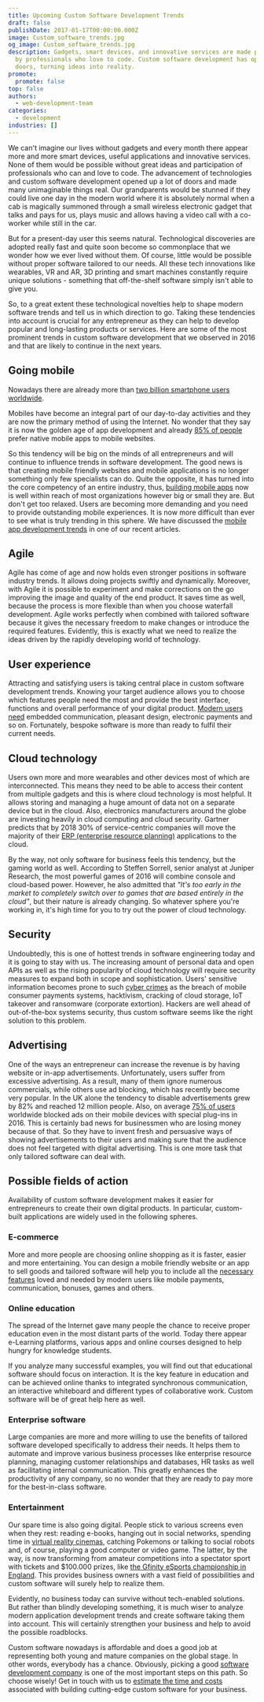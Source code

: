 ```yaml
---
title: Upcoming Custom Software Development Trends
draft: false
publishDate: 2017-01-17T00:00:00.000Z
image: Custom_software_trends.jpg
og_image: Custom_software_trends.jpg
description: Gadgets, smart devices, and innovative services are made possible
  by professionals who love to code. Custom software development has opened
  doors, turning ideas into reality.
promote:
  promote: false
top: false
authors:
  - web-development-team
categories:
  - development
industries: []
---
```

We can't imagine our lives without gadgets and every month there appear more and more smart devices, useful applications and innovative services. None of them would be possible without great ideas and participation of professionals who can and love to code. The advancement of technologies and custom software development opened up a lot of doors and made many unimaginable things real. Our grandparents would be stunned if they could live one day in the modern world where it is absolutely normal when a cab is magically summoned through a small wireless electronic gadget that talks and pays for us, plays music and allows having a video call with a co-worker while still in the car.

But for a present-day user this seems natural. Technological discoveries are adopted really fast and quite soon become so commonplace that we wonder how we ever lived without them. Of course, little would be possible without proper software tailored to our needs. All these tech innovations like wearables, VR and AR, 3D printing and smart machines constantly require unique solutions - something that off-the-shelf software simply isn't able to give you.

So, to a great extent these technological novelties help to shape modern software trends and tell us in which direction to go. Taking these tendencies into account is crucial for any entrepreneur as they can help to develop popular and long-lasting products or services. Here are some of the most prominent trends in custom software development that we observed in 2016 and that are likely to continue in the next years.

## Going mobile

Nowadays there are already more than <a href="https://www.statista.com/statistics/330695/number-of-smartphone-users-worldwide/" rel="nofollow" target="_blank">two billion smartphone users worldwide</a>.

Mobiles have become an integral part of our day-to-day activities and they are now the primary method of using the Internet. No wonder that they say it is now the golden age of app development and already <a href="https://www.searchenginejournal.com/2014-mobile-landscape-25-statistics-will-drive-future-mobile-marketing-infographic/89507/" rel="nofollow" target="_blank">85% of people</a> prefer native mobile apps to mobile websites.

So this tendency will be big on the minds of all entrepreneurs and will continue to influence trends in software development. The good news is that creating mobile friendly websites and mobile applications is no longer something only few specialists can do. Quite the opposite, it has turned into the core competency of an entire industry, thus, [building mobile apps](https://anadea.info/services/mobile-development) now is well within reach of most organizations however big or small they are. But don't get too relaxed. Users are becoming more demanding and you need to provide outstanding mobile experiences. It is now more difficult than ever to see what is truly trending in this sphere. We have discussed the [mobile app development trends](https://anadea.info/blog/modern-app-development-whats-fresh-whats-trendy) in one of our recent articles.

## Agile

Agile has come of age and now holds even stronger positions in software industry trends. It allows doing projects swiftly and dynamically. Moreover, with Agile it is possible to experiment and make corrections on the go improving the image and quality of the end product. It saves time as well, because the process is more flexible than when you choose waterfall development. Agile works perfectly when combined with tailored software because it gives the necessary freedom to make changes or introduce the required features. Evidently, this is exactly what we need to realize the ideas driven by the rapidly developing world of technology.

## User experience

Attracting and satisfying users is taking central place in custom software development trends. Knowing your target audience allows you to choose which features people need the most and provide the best interface, functions and overall performance of your digital product. [Modern users need](https://anadea.info/blog/the-future-of-retail-building-functional-mobile-apps) embedded communication, pleasant design, electronic payments and so on. Fortunately, bespoke software is more than ready to fulfil their current needs.

## Cloud technology

Users own more and more wearables and other devices most of which are interconnected. This means they need to be able to access their content from multiple gadgets and this is where cloud technology is most helpful. It allows storing and managing a huge amount of data not on a separate device but in the cloud. Also, electronics manufacturers around the globe are investing heavily in cloud computing and cloud security. Gartner predicts that by 2018 30% of service-centric companies will move the majority of their [ERP (enterprise resource planning)](https://anadea.info/solutions/erp-development) applications to the cloud.

By the way, not only software for business feels this tendency, but the gaming world as well. According to Steffen Sorrell, senior analyst at Juniper Research, the most powerful games of 2016 will combine console and cloud-based power. However, he also admitted that *"It's too early in the market to completely switch over to games that are based entirely in the cloud"*, but their nature is already changing. So whatever sphere you're working in, it's high time for you to try out the power of cloud technology.

## Security

Undoubtedly, this is one of hottest trends in software engineering today and it is going to stay with us. The increasing amount of personal data and open APIs as well as the rising popularity of cloud technology will require security measures to expand both in scope and sophistication. Users' sensitive information becomes prone to such <a href="http://www.makeit.com/top-5-cyber-security-risks-2016/" rel="nofollow" target="_blank">cyber crimes</a> as the breach of mobile consumer payments systems, hacktivism, cracking of cloud storage, IoT takeover and ransomware (corporate extortion). Hackers are well ahead of out-of-the-box systems security, thus custom software seems like the right solution to this problem.

## Advertising

One of the ways an entrepreneur can increase the revenue is by having website or in-app advertisements. Unfortunately, users suffer from excessive advertising. As a result, many of them ignore numerous commercials, while others use ad blocking, which has recently become very popular. In the UK alone the tendency to disable advertisements grew by 82% and reached 12 million people. Also, on average <a href="https://www.statista.com/statistics/554304/interest-mobile-ad-blocking/" rel="nofollow" target="_blank">75% of users</a> worldwide blocked ads on their mobile devices with special plug-ins in 2016. This is certainly bad news for businessmen who are losing money because of that. So they have to invent fresh and persuasive ways of showing advertisements to their users and making sure that the audience does not feel targeted with digital advertising. This is one more task that only tailored software can deal with.

## Possible fields of action

Availability of custom software development makes it easier for entrepreneurs to create their own digital products. In particular, custom-built applications are widely used in the following spheres.

### E-commerce

More and more people are choosing online shopping as it is faster, easier and more entertaining. You can design a mobile friendly website or an app to sell goods and tailored software will help you to include all the [necessary features](https://anadea.info/blog/the-future-of-retail-building-functional-mobile-apps) loved and needed by modern users like mobile payments, communication, bonuses, games and others.

### Online education

The spread of the Internet gave many people the chance to receive proper education even in the most distant parts of the world. Today there appear e-Learning platforms, various apps and online courses designed to help hungry for knowledge students.

If you analyze many successful examples, you will find out that educational software should focus on interaction. It is the key feature in education and can be achieved online thanks to integrated synchronous communication, an interactive whiteboard and different types of collaborative work. Custom software will be of great help here as well.

### Enterprise software

Large companies are more and more willing to use the benefits of tailored software developed specifically to address their needs. It helps them to automate and improve various business processes like enterprise resource planning, managing customer relationships and databases, HR tasks as well as facilitating internal communication. This greatly enhances the productivity of any company, so no wonder that they are ready to pay more for the best-in-class software.

### Entertainment

Our spare time is also going digital. People stick to various screens even when they rest: reading e-books, hanging out in social networks, spending time in <a href="http://www.techradar.com/news/wearables/the-world-s-first-virtual-reality-cinema-opens-up-in-amsterdam-1316418" rel="nofollow" target="_blank">virtual reality cinemas</a>, catching Pokemons or talking to social robots and, of course, playing a good computer or video game. The latter, by the way, is now transforming from amateur competitions into a spectator sport with tickets and $100.000 prizes, like <a href="https://www.gfinity.net/events/details/the-gfinity-cs-go-invitational-brought-to-you-by-omen-by-hp" rel="nofollow" target="_blank">the Gfinity eSports championship in England</a>. This provides business owners with a vast field of possibilities and custom software will surely help to realize them.

Evidently, no business today can survive without tech-enabled solutions. But rather than blindly developing something, it is much wiser to analyze modern application development trends and create software taking them into account. This will certainly strengthen your business and help to avoid the possible roadblocks.

Custom software nowadays is affordable and does a good job at representing both young and mature companies on the global stage. In other words, everybody has a chance. Obviously, picking a good [software development company](https://anadea.info) is one of the most important steps on this path. So choose wisely! Get in touch with us to [estimate the time and costs](https://anadea.info/free-project-estimate) associated with building cutting-edge custom software for your business.
